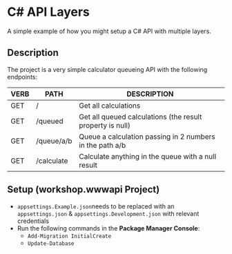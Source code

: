 # C# API Layers

A simple example of how you might setup a C# API with multiple layers.  

## Description

The project is a very simple calculator queueing API with the following endpoints:

| VERB  | PATH      | DESCRIPTION   |
| ------| -------   | -------       |
| GET   | /         | Get all calculations
| GET   | /queued   | Get all queued calculations (the result property is null)|
| GET   | /queue/a/b| Queue a calculation passing in 2 numbers in the path a/b|
| GET   | /calculate| Calculate anything in the queue with a null result |


## Setup (workshop.wwwapi Project)

- ```appsettings.Example.json```needs to be replaced with an ```appsettings.json``` & ```appsettings.Development.json``` with relevant credentials
- Run the following commands in the **Package Manager Console**:
  - ```Add-Migration InitialCreate```
  - ```Update-Database```
	
	